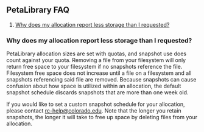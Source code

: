 ## PetaLibrary FAQ

1. [Why does my allocation report less storage than I requested?](#why-does-my-allocation-report-less-storage-than-i-requested)

### Why does my allocation report less storage than I requested?

PetaLibrary allocation sizes are set with quotas, and snapshot use does count against your quota. Removing a file from your filesystem will only return free space to your filesystem if no snapshots reference the file. Filesystem free space does not increase until a file on a filesystem and all snapshots referencing said file are removed. Because snapshots can cause confusion about how space is utilized within an allocation, the default snapshot schedule discards snapshots that are more than one week old.

If you would like to set a custom snapshot schedule for your allocation, please contact rc-help@colorado.edu. Note that the longer you retain snapshots, the longer it will take to free up space by deleting files from your allocation.




